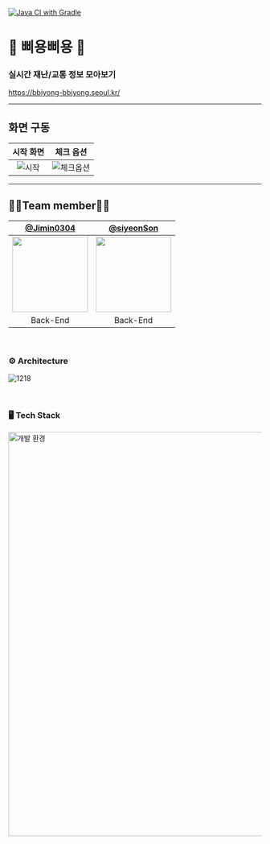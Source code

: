 [![Java CI with Gradle](https://github.com/bbiyongbbiyong/bbiyong-server/actions/workflows/gradle.yml/badge.svg)](https://github.com/bbiyongbbiyong/bbiyong-server/actions/workflows/gradle.yml)

# 🚨 삐용삐용 🚨
### 실시간 재난/교통 정보 모아보기
https://bbiyong-bbiyong.seoul.kr/

---

## 화면 구동
| 시작 화면 | 체크 옵션 |
| :---:| :---: |
| ![시작](https://user-images.githubusercontent.com/87255462/209643142-75e1ed64-2702-4d57-a0aa-abb474ac967b.gif) |![체크옵션](https://user-images.githubusercontent.com/87255462/209643169-8e189749-e26c-4f0a-b6cf-b48c79e74053.gif)

---

## 👨‍💻Team member👩‍💻
| [@Jimin0304](https://github.com/Jimin0304) | [@siyeonSon](https://github.com/siyeonSon) |
| :---: | :---: |
| <img src="https://user-images.githubusercontent.com/74671573/206147703-b898f0dd-a87a-4bd4-99d8-4234b477990f.png" width="150"/> | <img src="https://avatars.githubusercontent.com/u/87802191?v=4" width="150"/> 
| Back-End | Back-End |

<br>

### ⚙️ Architecture
![1218](https://user-images.githubusercontent.com/87802191/209575356-a3afa80d-fd13-48b6-b2ef-c0d95d3b5871.png)

<br>

### 🖥️ Tech Stack
<img width="803" alt="개발 환경" src="https://user-images.githubusercontent.com/87802191/209575348-7648516d-0964-4fda-8056-c52887c55381.png">
